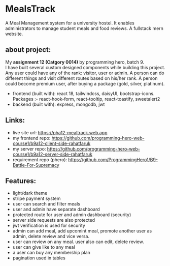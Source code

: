 # MealsTrack
A Meal Management system for a university hostel. It enables administrators to manage student meals and food reviews. A fullstack mern website.

## about project:
My **assignment 12 (Catgory 0014)** by programming hero, batch 9.  
I have built several custom designed components while building this project. Any user could have any of the rank: visitor, user or admin. A person can do different things and visit different routes based on his/her rank. A person could become premium user, after buying a package (gold, silver, platinum).
- frontend (built with): react 18, tailwindcss, daisyUI, bootstrap-icons. Packages :- react-hook-form, react-tooltip, react-toastify, sweetalert2
- backend (built with): express, mongodb, jwt

## Links:
  - live site url: https://pha12-mealtrack.web.app 
  - my frontend repo: https://github.com/programming-hero-web-course1/b9a12-client-side-rahatfaruk 
  - my server repo: https://github.com/programming-hero-web-course1/b9a12-server-side-rahatfaruk 
  - requirement repo (phero): https://github.com/ProgrammingHero1/B9-Battle-For-Supremacy     

## Features:
  - light/dark theme 
  - stripe payment system 
  - user can search and filter meals
  - user and admin have separate dashboard
  - protected route for user and admin dashboard (security)
  - server side requests are also protected 
  - jwt verification is used for security
  - admin can add meal, add upcomint meal, promote another user as admin, delete review and vice versa.
  - user can review on any meal. user also can edit, delete review.
  - user can give like to any meal 
  - a user can buy any membership plan
  - pagination used in tables
